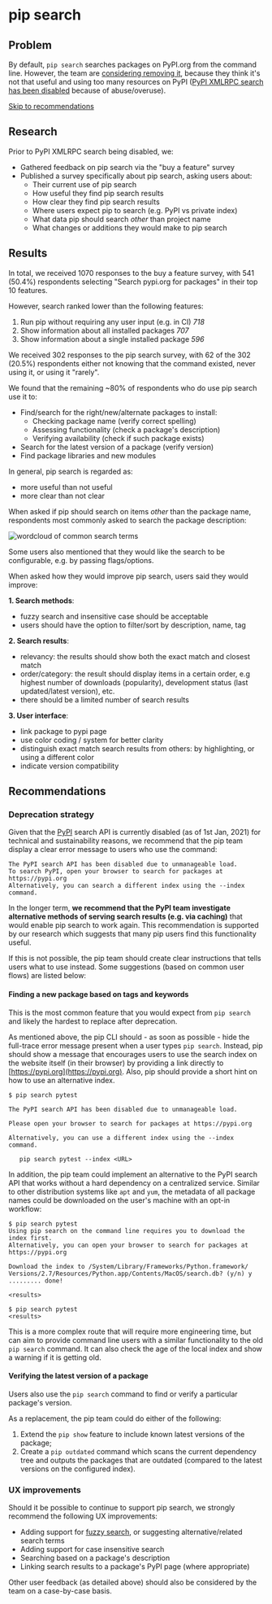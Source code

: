 # pip search

## Problem

By default, `pip search` searches packages on PyPI.org from the command line. However, the team are [considering removing it](https://github.com/pypa/pip/issues/5216), because they think it's not that useful and using too many resources on PyPI ([PyPI XMLRPC search has been disabled](https://status.python.org/incidents/grk0k7sz6zkp) because of abuse/overuse).

[Skip to recommendations](#recommendations)

## Research

Prior to PyPI XMLRPC search being disabled, we:

- Gathered feedback on pip search via the "buy a feature" survey
- Published a survey specifically about pip search, asking users about:
  - Their current use of pip search
  - How useful they find pip search results
  - How clear they find pip search results
  - Where users expect pip to search (e.g. PyPI vs private index)
  - What data pip should search _other_ than project name
  - What changes or additions they would make to pip search

## Results

In total, we received 1070 responses to the buy a feature survey, with 541 (50.4%) respondents selecting "Search pypi.org for packages" in their top 10 features.

However, search ranked lower than the following features:

1. Run pip without requiring any user input (e.g. in CI) _718_
2. Show information about all installed packages _707_
3. Show information about a single installed package _596_

We received 302 responses to the pip search survey, with 62 of the 302 (20.5%) respondents either not knowing that the command existed, never using it, or using it "rarely".

We found that the remaining ~80% of respondents who do use pip search use it to:

- Find/search for the right/new/alternate packages to install:
  - Checking package name (verify correct spelling)
  - Assessing functionality (check a package's description)
  - Verifying availability (check if such package exists)
- Search for the latest version of a package (verify version)
- Find package libraries and new modules

In general, pip search is regarded as:

- more useful than not useful
- more clear than not clear

When asked if pip should search on items _other_ than the package name, respondents most commonly asked to search the package description:

![wordcloud of common search terms](https://i.imgur.com/lxS2TG6.png)

Some users also mentioned that they would like the search to be configurable, e.g. by passing flags/options.

When asked how they would improve pip search, users said they would improve:

**1. Search methods**:

- fuzzy search and insensitive case should be acceptable
- users should have the option to filter/sort by description, name, tag

**2. Search results**:

- relevancy: the results should show both the exact match and closest match
- order/category: the result should display items in a certain order, e.g highest number of downloads (popularity), development status (last updated/latest version), etc.
- there should be a limited number of search results

**3. User interface**:

- link package to pypi page
- use color coding / system for better clarity
- distinguish exact match search results from others: by highlighting, or using a different color
- indicate version compatibility

## Recommendations

### Deprecation strategy

Given that the [PyPI](https://pypi.org/pypi) search API is currently disabled (as of 1st Jan, 2021) for technical and sustainability reasons, we recommend that the pip team display a clear error message to users who use the command:

```
The PyPI search API has been disabled due to unmanageable load.
To search PyPI, open your browser to search for packages at https://pypi.org
Alternatively, you can search a different index using the --index command.
```

In the longer term, **we recommend that the PyPI team investigate alternative methods of serving search results (e.g. via caching)** that would enable pip search to work again. This recommendation is supported by our research which suggests that many pip users find this functionality useful.

If this is not possible, the pip team should create clear instructions that tells users what to use instead. Some suggestions (based on common user flows) are listed below:

#### Finding a new package based on tags and keywords

This is the most common feature that you would expect from `pip search` and likely the hardest to replace after deprecation.

As mentioned above, the pip CLI should - as soon as possible - hide the full-trace error message present when a user types `pip search`. Instead, pip should show a message that encourages users to use the search index on the website itself (in their browser) by providing a link directly to [https://pypi.org](https://pypi.org). Also, pip should provide a short hint on how to use an alternative index.

```
$ pip search pytest

The PyPI search API has been disabled due to unmanageable load.

Please open your browser to search for packages at https://pypi.org

Alternatively, you can use a different index using the --index command.

   pip search pytest --index <URL>
```

In addition, the pip team could implement an alternative to the PyPI search API that works without a hard dependency on a centralized service. Similar to other distribution systems like `apt` and `yum`, the metadata of all package names could be downloaded on the user's machine with an opt-in workflow:

```
$ pip search pytest
Using pip search on the command line requires you to download the index first.
Alternatively, you can open your browser to search for packages at https://pypi.org

Download the index to /System/Library/Frameworks/Python.framework/
Versions/2.7/Resources/Python.app/Contents/MacOS/search.db? (y/n) y
......... done!

<results>

$ pip search pytest
<results>
```

This is a more complex route that will require more engineering time, but can aim to provide command line users with a similar functionality to the old `pip search` command. It can also check the age of the local index and show a warning if it is getting old.

#### Verifying the latest version of a package

Users also use the `pip search` command to find or verify a particular package's version.

As a replacement, the pip team could do either of the following:

1. Extend the `pip show` feature to include known latest versions of the package;
2. Create a `pip outdated` command which scans the current dependency tree and outputs the packages that are outdated (compared to the latest versions on the configured index).

### UX improvements

Should it be possible to continue to support pip search, we strongly recommend the following UX improvements:

- Adding support for [fuzzy search](https://en.wikipedia.org/wiki/Approximate_string_matching), or suggesting alternative/related search terms
- Adding support for case insensitive search
- Searching based on a package's description
- Linking search results to a package's PyPI page (where appropriate)

Other user feedback (as detailed above) should also be considered by the team on a case-by-case basis.
